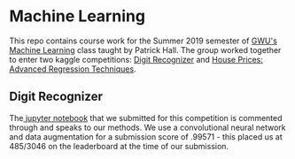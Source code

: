 # Machine Learning

This repo contains course work for the Summer 2019 semester of <a href= "https://github.com/jphall663/GWU_data_mining" rel="nofollow">GWU's Machine Learning</a> class taught by Patrick Hall. The group worked together to enter two kaggle competitions: <a href="https://www.kaggle.com/c/digit-recognizer" rel="nofollow">Digit Recognizer</a> and <a href="https://www.kaggle.com/c/house-prices-advanced-regression-techniques" rel="nofollow">House Prices: Advanced Regression Techniques</a>.

## Digit Recognizer

The<a href= "https://github.com/britcbish/dsnc6290-coursework/blob/master/MNIST.ipynb" rel = "nofollow"> jupyter notebook</a> that we submitted for this competition is commented through and speaks to our methods. We use a convolutional neural network and data augmentation for a submission score of .99571 - this placed us at 485/3046 on the leaderboard at the time of our submission.

